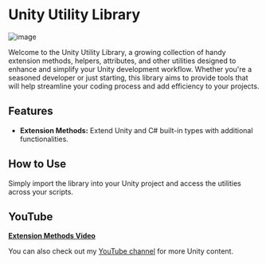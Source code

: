 ﻿# Unity Utility Library

![image](https://github.com/adammyhre/Unity-Utils/assets/38876398/9873f81a-759f-40a2-87be-50baad25301a)

Welcome to the Unity Utility Library, a growing collection of handy extension methods, helpers, attributes, and other utilities designed to enhance and simplify your Unity development workflow. Whether you're a seasoned developer or just starting, this library aims to provide tools that will help streamline your coding process and add efficiency to your projects.

## Features

- **Extension Methods:** Extend Unity and C# built-in types with additional functionalities.

## How to Use

Simply import the library into your Unity project and access the utilities across your scripts.

## YouTube

[**Extension Methods Video**](https://youtu.be/Nk49EUf7yyU)

You can also check out my [YouTube channel](https://www.youtube.com/@git-amend?sub_confirmation=1) for more Unity content.
